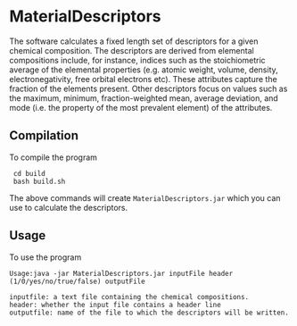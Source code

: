 # MaterialDescriptors

The software calculates a fixed length set of descriptors for a given chemical composition. The descriptors are derived from elemental compositions include, for instance, indices such as the stoichiometric average of the elemental properties (e.g. atomic weight, volume, density, electronegativity, free orbital electrons etc). These attributes capture the fraction of the elements present. Other descriptors focus on values such as the maximum, minimum, fraction-weighted mean, average deviation, and mode (i.e. the property of the most prevalent element) of the attributes.

## Compilation
To compile the program

```
 cd build
 bash build.sh
```
The above commands will create ```MaterialDescriptors.jar``` which you can use to calculate the descriptors.


## Usage
To use the program

```
Usage:java -jar MaterialDescriptors.jar inputFile header (1/0/yes/no/true/false) outputFile

inputfile: a text file containing the chemical compositions.
header: whether the input file contains a header line
outputfile: name of the file to which the descriptors will be written.
```
